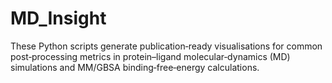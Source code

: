 # MD_Insight
These Python scripts generate publication‑ready visualisations for common post‑processing metrics in protein–ligand molecular‑dynamics (MD) simulations and MM/GBSA binding‑free‑energy calculations.
